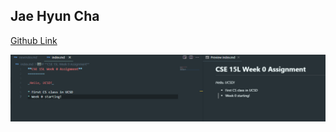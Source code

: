 ## Jae Hyun Cha

[Github Link](https://github.com/Jae-Hyun-Cha/cse15l-lab-reports)

![Image](screenshot.png)
